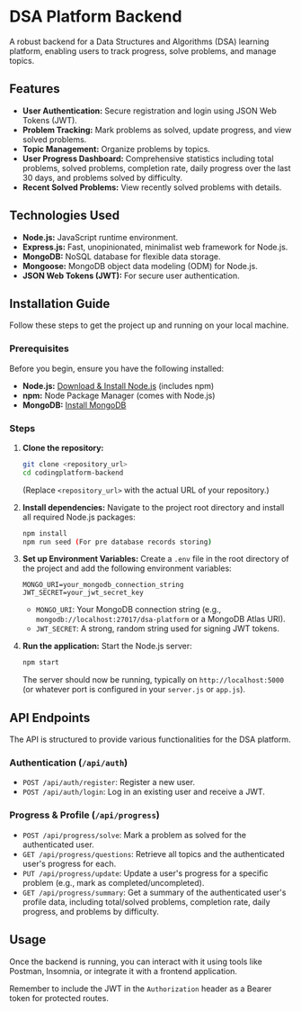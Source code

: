 # DSA Platform Backend

A robust backend for a Data Structures and Algorithms (DSA) learning platform, enabling users to track progress, solve problems, and manage topics.

## Features

*   **User Authentication:** Secure registration and login using JSON Web Tokens (JWT).
*   **Problem Tracking:** Mark problems as solved, update progress, and view solved problems.
*   **Topic Management:** Organize problems by topics.
*   **User Progress Dashboard:** Comprehensive statistics including total problems, solved problems, completion rate, daily progress over the last 30 days, and problems solved by difficulty.
*   **Recent Solved Problems:** View recently solved problems with details.

## Technologies Used

*   **Node.js:** JavaScript runtime environment.
*   **Express.js:** Fast, unopinionated, minimalist web framework for Node.js.
*   **MongoDB:** NoSQL database for flexible data storage.
*   **Mongoose:** MongoDB object data modeling (ODM) for Node.js.
*   **JSON Web Tokens (JWT):** For secure user authentication.

## Installation Guide

Follow these steps to get the project up and running on your local machine.

### Prerequisites

Before you begin, ensure you have the following installed:

*   **Node.js:** [Download & Install Node.js](https://nodejs.org/en/download/) (includes npm)
*   **npm:** Node Package Manager (comes with Node.js)
*   **MongoDB:** [Install MongoDB](https://docs.mongodb.com/manual/installation/)

### Steps

1.  **Clone the repository:**
    ```bash
    git clone <repository_url>
    cd codingplatform-backend
    ```
    (Replace `<repository_url>` with the actual URL of your repository.)

2.  **Install dependencies:**
    Navigate to the project root directory and install all required Node.js packages:
    ```bash
    npm install
    npm run seed (For pre database records storing)
    ```

3.  **Set up Environment Variables:**
    Create a `.env` file in the root directory of the project and add the following environment variables:

    ```
    MONGO_URI=your_mongodb_connection_string
    JWT_SECRET=your_jwt_secret_key
    ```
    *   `MONGO_URI`: Your MongoDB connection string (e.g., `mongodb://localhost:27017/dsa-platform` or a MongoDB Atlas URI).
    *   `JWT_SECRET`: A strong, random string used for signing JWT tokens.

4.  **Run the application:**
    Start the Node.js server:
    ```bash
    npm start
    ```
    The server should now be running, typically on `http://localhost:5000` (or whatever port is configured in your `server.js` or `app.js`).

## API Endpoints

The API is structured to provide various functionalities for the DSA platform.

### Authentication (`/api/auth`)

*   `POST /api/auth/register`: Register a new user.
*   `POST /api/auth/login`: Log in an existing user and receive a JWT.

### Progress & Profile (`/api/progress`)

*   `POST /api/progress/solve`: Mark a problem as solved for the authenticated user.
*   `GET /api/progress/questions`: Retrieve all topics and the authenticated user's progress for each.
*   `PUT /api/progress/update`: Update a user's progress for a specific problem (e.g., mark as completed/uncompleted).
*   `GET /api/progress/summary`: Get a summary of the authenticated user's profile data, including total/solved problems, completion rate, daily progress, and problems by difficulty.

## Usage

Once the backend is running, you can interact with it using tools like Postman, Insomnia, or integrate it with a frontend application.

Remember to include the JWT in the `Authorization` header as a Bearer token for protected routes.